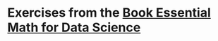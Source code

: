 # Exercises from the [Book Essential Math for Data Science](https://www.oreilly.com/library/view/essential-math-for/9781098102920/)
